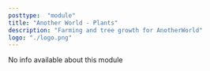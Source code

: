 ```yaml
---
posttype:  "module"  
title: "Another World - Plants"
description: "Farming and tree growth for AnotherWorld"
logo: "./logo.png"
---
```

No info available about this module
